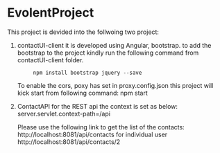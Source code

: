 # EvolentProject

This project is devided into the follwoing two project:
1. contactUI-client
	 it is developed using Angular, bootstrap.
	 to add the bootstrap to the project kindly run the following command from contactUI-client folder.
	 
			npm install bootstrap jquery --save
	 
	 
	 To enable the cors, poxy has set in proxy.config.json
	 this project will kick start from following command:
	 npm start
	 

2. ContactAPI
	for the REST api the context is set as below:
	server.servlet.context-path=/api
	
	Please use the following link to get the list of the contacts:
	http://localhost:8081/api/contacts
	for individual user
	http://localhost:8081/api/contacts/2
	